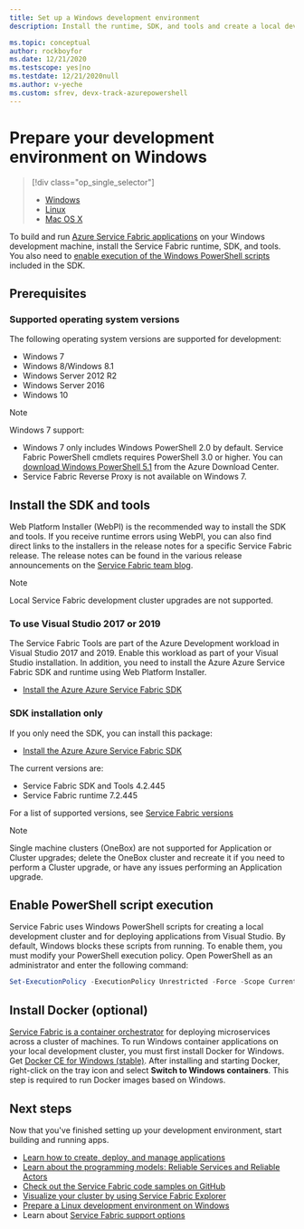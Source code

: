 ```yaml
---
title: Set up a Windows development environment
description: Install the runtime, SDK, and tools and create a local development cluster. After completing this setup, you will be ready to build applications on Windows.

ms.topic: conceptual
author: rockboyfor
ms.date: 12/21/2020
ms.testscope: yes|no
ms.testdate: 12/21/2020null
ms.author: v-yeche
ms.custom: sfrev, devx-track-azurepowershell
---
```

# Prepare your development environment on Windows

> [!div class="op_single_selector"]
> * [Windows](service-fabric-get-started.md) 
> * [Linux](service-fabric-get-started-linux.md)
> * [Mac OS X](service-fabric-get-started-mac.md)
>
>

To build and run [Azure Service Fabric applications][1] on your Windows development machine, install the Service Fabric runtime, SDK, and tools. You also need to [enable execution of the Windows PowerShell scripts](#enable-powershell-script-execution) included in the SDK.

## Prerequisites

### Supported operating system versions

The following operating system versions are supported for development:

* Windows 7
* Windows 8/Windows 8.1
* Windows Server 2012 R2
* Windows Server 2016
* Windows 10

> [!NOTE]
> Windows 7 support:
> - Windows 7 only includes Windows PowerShell 2.0 by default. Service Fabric PowerShell cmdlets requires PowerShell 3.0 or higher. You can [download Windows PowerShell 5.1][powershell5-download] from the Azure Download Center.
> - Service Fabric Reverse Proxy is not available on Windows 7.

## Install the SDK and tools

Web Platform Installer (WebPI) is the recommended way to install the SDK and tools. If you receive runtime errors using WebPI, you can also find direct links to the installers in the release notes for a specific Service Fabric release. The release notes can be found in the various release announcements on the [Service Fabric team blog](https://techcommunity.microsoft.com/t5/azure-service-fabric/bg-p/Service-Fabric).

> [!NOTE]
> Local Service Fabric development cluster upgrades are not supported.

### To use Visual Studio 2017 or 2019

The Service Fabric Tools are part of the Azure Development workload in Visual Studio 2017 and 2019. Enable this workload as part of your Visual Studio installation.
In addition, you need to install the Azure Azure Service Fabric SDK and runtime using Web Platform Installer.

* [Install the Azure Azure Service Fabric SDK][core-sdk]

### SDK installation only

If you only need the SDK, you can install this package:

* [Install the Azure Azure Service Fabric SDK][core-sdk]

The current versions are:

* Service Fabric SDK and Tools 4.2.445
* Service Fabric runtime 7.2.445

For a list of supported versions, see [Service Fabric versions](service-fabric-versions.md)

> [!NOTE]
> Single machine clusters (OneBox) are not supported for Application or Cluster upgrades; delete the OneBox cluster and recreate it if you need to perform a Cluster upgrade, or have any issues performing an Application upgrade. 

## Enable PowerShell script execution

Service Fabric uses Windows PowerShell scripts for creating a local development cluster and for deploying applications from Visual Studio. By default, Windows blocks these scripts from running. To enable them, you must modify your PowerShell execution policy. Open PowerShell as an administrator and enter the following command:

```powershell
Set-ExecutionPolicy -ExecutionPolicy Unrestricted -Force -Scope CurrentUser
```

## Install Docker (optional)

[Service Fabric is a container orchestrator](service-fabric-containers-overview.md) for deploying microservices across a cluster of machines. To run Windows container applications on your local development cluster, you must first install Docker for Windows. Get [Docker CE for Windows (stable)](https://store.docker.com/editions/community/docker-ce-desktop-windows?tab=description). After installing and starting Docker, right-click on the tray icon and select **Switch to Windows containers**. This step is required to run Docker images based on Windows.

## Next steps

Now that you've finished setting up your development environment, start building and running apps.

* [Learn how to create, deploy, and manage applications](service-fabric-tutorial-create-dotnet-app.md)
* [Learn about the programming models: Reliable Services and Reliable Actors](service-fabric-choose-framework.md)
* [Check out the Service Fabric code samples on GitHub](https://docs.azure.cn/samples/browse/?products=azure)
* [Visualize your cluster by using Service Fabric Explorer](service-fabric-visualizing-your-cluster.md)
* [Prepare a Linux development environment on Windows](service-fabric-local-linux-cluster-windows.md)
* Learn about [Service Fabric support options](service-fabric-support.md)

[1]: https://azure.microsoft.com/campaigns/service-fabric/ "Service Fabric campaign page"
[2]: https://go.microsoft.com/fwlink/?LinkId=517106 "VS RC"
[full-bundle-vs2015]: https://www.microsoft.com/web/handlers/webpi.ashx?command=getinstallerredirect&appid=MicrosoftAzure-ServiceFabric-VS2015 "VS 2015 WebPI link"
[full-bundle-dev15]: https://www.microsoft.com/web/handlers/webpi.ashx?command=getinstallerredirect&appid=MicrosoftAzure-ServiceFabric-Dev15 "Dev15 WebPI link"
[core-sdk]: https://www.microsoft.com/web/handlers/webpi.ashx?command=getinstallerredirect&appid=MicrosoftAzure-ServiceFabric-CoreSDK "Core SDK WebPI link"
[powershell5-download]: https://www.microsoft.com/download/details.aspx?id=54616



<!-- Update_Description: new article about service fabric get started -->
<!--NEW.date: 12/21/2020-->